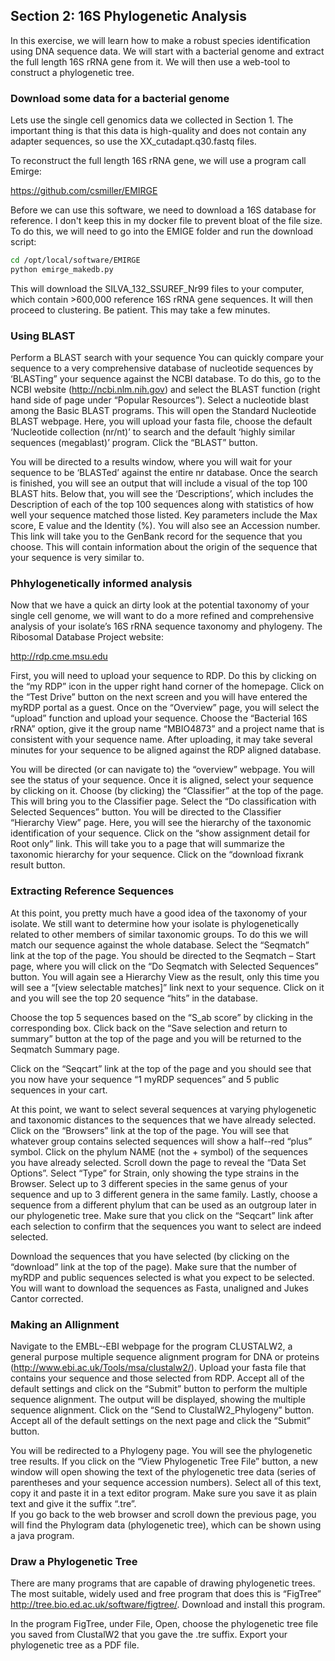## Section 2: 16S Phylogenetic Analysis

In this exercise, we will learn how to make a robust species identification using DNA sequence data. We will start with a bacterial genome and extract the full length 16S rRNA gene from it. We will then use a web-tool to construct a phylogenetic tree.


### Download some data for a bacterial genome

Lets use the single cell genomics data we collected in Section 1.  The important thing is that this data is high-quality and does not contain any adapter sequences, so use the XX_cutadapt.q30.fastq files.

To reconstruct the full length 16S rRNA gene, we will use a program call Emirge:

https://github.com/csmiller/EMIRGE

Before we can use this software, we need to download a 16S database for reference.  I don't keep this in my docker file to prevent bloat of the file size. To do this, we will need to go into the EMIGE folder and run the download script:

```sh
cd /opt/local/software/EMIRGE
python emirge_makedb.py
```

This will download the SILVA_132_SSUREF_Nr99 files to your computer, which contain >600,000 reference 16S rRNA gene sequences.  It will then proceed to clustering.  Be patient. This may take a few minutes.






### Using BLAST

Perform a BLAST search with your sequence 
You can quickly compare your sequence to a very comprehensive database of nucleotide sequences by ‘BLASTing” your sequence against the NCBI database.  To do this, go to the NCBI website (http://ncbi.nlm.nih.gov) and select the BLAST function (right hand side of page under “Popular Resources”).  Select a nucleotide blast among the Basic BLAST programs.  This will open the Standard Nucleotide BLAST webpage.  Here, you will upload your fasta file, choose the default ‘Nucleotide collection (nr/nt)’ to search and the default ‘highly similar sequences (megablast)’ program.  Click the “BLAST” button.  

You will be directed to a results window, where you will wait for your sequence to be ‘BLASTed’ against the entire nr database.  Once the search is finished, you will see an output that will include a visual of the top 100 BLAST hits.  Below that, you will see the ‘Descriptions’, which includes the Description of each of the top 100 sequences along with statistics of how well your sequence matched those listed.  Key parameters include the Max score, E value and the Identity (%).  You will also see an Accession number.  This link will take you to the GenBank record for the sequence that you choose.  This will contain information about the origin of the sequence that your sequence is very similar to. 


### Phhylogenetically informed analysis

Now that we have a quick an dirty look at the potential taxonomy of your single cell genome, we will want to do a more refined and comprehensive analysis of your isolate’s 16S rRNA sequence taxonomy and phylogeny.  The Ribosomal Database Project website:

http://rdp.cme.msu.edu


First, you will need to upload your sequence to RDP.  Do this by clicking on the “my RDP” icon in the upper right hand corner of the homepage.  Click on the “Test Drive” button on the next screen and you will have entered the myRDP portal as a guest.  Once on the “Overview” page, you will select the “upload” function and upload your sequence.  Choose the “Bacterial 16S rRNA” option, give it the group name 
“MBIO4873” and a project name that is consistent with your sequence name.  After uploading, it may take several minutes for your sequence to be aligned against the RDP aligned database. 

You will be directed (or can navigate to) the “overview” webpage.  You will see the status of your sequence.  Once it is aligned, select your sequence by clicking on it.  Choose (by clicking) the “Classifier” at the top of the page.  This will bring you to the Classifier page. Select the “Do classification with Selected Sequences” button. You will be directed to the Classifier “Hierarchy View” page.  Here, you will see the hierarchy of the taxonomic identification of your sequence.  Click on the “show assignment detail for Root only” link.  This will take you to a page that will summarize the taxonomic hierarchy for your sequence.  Click on the “download fixrank result button. 


### Extracting Reference Sequences

At this point, you pretty much have a good idea of the taxonomy of your isolate.  We still want to determine how your isolate is phylogenetically related to other members of similar taxonomic groups.  To do this we will match our sequence against the whole database.  Select the “Seqmatch” link at the top of the page.  You should be directed to the Seqmatch – Start page, where you will click on the “Do Seqmatch with Selected Sequences” button. You will again see a Hierarchy View as the result, only this time you will see a “[view selectable matches]” link next to your sequence.  Click on it and you will see the top 20 sequence “hits” in the database. 


Choose the top 5 sequences based on the “S_ab score” by clicking in the corresponding box. Click back on the “Save selection and return to summary” button at the top of the page and you will be returned to the Seqmatch Summary page. 

Click on the “Seqcart” link at the top of the page and you should see that you now have your sequence “1 myRDP sequences” and 5 public sequences in your cart. 

At this point, we want to select several sequences at varying phylogenetic and taxonomic distances to the sequences that we have already selected.  Click on the 
“Browsers” link at the top of the page.  You will see that whatever group contains selected sequences will show a half-­‐red “plus” symbol. Click on the phylum NAME (not the + symbol) of the sequences you have already selected.  Scroll down the page to reveal the “Data Set Options”.  Select “Type” for Strain, only showing the type strains in the Browser.  Select up to 3 different species in the same genus of your sequence and up to 3 different genera in the same family.  Lastly, choose a sequence from a different phylum that can be used as an outgroup later in our phylogenetic tree. Make sure that you click on the “Seqcart” link after each selection to confirm that the sequences you want to select are indeed selected. 

Download the sequences that you have selected (by clicking on the “download” link at the top of the page).  Make sure that the number of myRDP and public sequences selected is what you expect to be selected. You will want to download the sequences as Fasta, unaligned and Jukes Cantor corrected. 

### Making an Allignment


Navigate to the EMBL-­‐EBI webpage for the program CLUSTALW2, a general purpose multiple sequence alignment program for DNA or proteins 
(http://www.ebi.ac.uk/Tools/msa/clustalw2/). Upload your fasta file that contains your sequence and those selected from RDP. Accept all of the default settings and click on the “Submit” button to perform the multiple sequence alignment. The output will be displayed, showing the multiple sequence alignment. Click on the 
“Send to ClustalW2_Phylogeny” button. Accept all of the default settings on the next page and click the “Submit” button. 

You will be redirected to a Phylogeny page.  You will see the phylogenetic tree results. If you click on the “View Phylogenetic Tree File” button, a new window will open showing the text of the phylogenetic tree data (series of parentheses and your sequence accession numbers). Select all of this text, copy it and paste it in a text editor program.  Make sure you save it as plain text and give it the suffix “.tre”.  
If you go back to the web browser and scroll down the previous page, you will find the Phylogram data (phylogenetic tree), which can be shown using a java program.


### Draw a Phylogenetic Tree 
There are many programs that are capable of drawing phylogenetic trees.  The most suitable, widely used and free program that does this is “FigTree” 
http://tree.bio.ed.ac.uk/software/figtree/.  Download and install this program.  

In the program FigTree, under File, Open, choose the phylogenetic tree file you saved from ClustalW2 that you gave the .tre suffix. Export your phylogenetic tree as a PDF file.   


